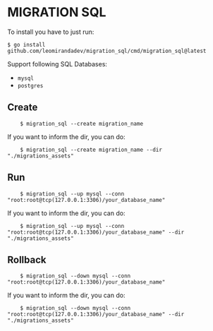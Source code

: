 # MIGRATION SQL

To install you have to just run:
```shell
$ go install github.com/leomirandadev/migration_sql/cmd/migration_sql@latest
```

Support following SQL Databases:
- `mysql`
- `postgres`


## Create
```shell
    $ migration_sql --create migration_name
```
If you want to inform the dir, you can do:
```shell
    $ migration_sql --create migration_name --dir "./migrations_assets"
```

## Run
```shell
    $ migration_sql --up mysql --conn "root:root@tcp(127.0.0.1:3306)/your_database_name"
```

If you want to inform the dir, you can do:
```shell
    $ migration_sql --up mysql --conn "root:root@tcp(127.0.0.1:3306)/your_database_name" --dir "./migrations_assets"
```

## Rollback
```shell
    $ migration_sql --down mysql --conn "root:root@tcp(127.0.0.1:3306)/your_database_name"
```

If you want to inform the dir, you can do:
```shell
    $ migration_sql --down mysql --conn "root:root@tcp(127.0.0.1:3306)/your_database_name" --dir "./migrations_assets"
```